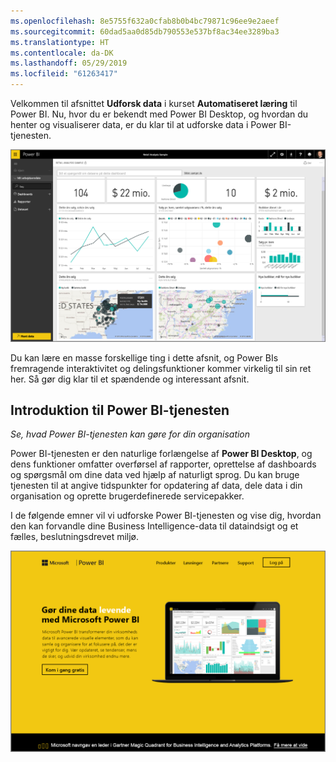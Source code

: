 ```yaml
---
ms.openlocfilehash: 8e5755f632a0cfab8b0b4bc79871c96ee9e2aeef
ms.sourcegitcommit: 60dad5aa0d85db790553e537bf8ac34ee3289ba3
ms.translationtype: HT
ms.contentlocale: da-DK
ms.lasthandoff: 05/29/2019
ms.locfileid: "61263417"
---
```

Velkommen til afsnittet **Udforsk data** i kurset **Automatiseret læring** til Power BI. Nu, hvor du er bekendt med Power BI Desktop, og hvordan du henter og visualiserer data, er du klar til at udforske data i Power BI-tjenesten.

![](media/4-0-intro-power-bi-service/4-0_2.png)

Du kan lære en masse forskellige ting i dette afsnit, og Power BIs fremragende interaktivitet og delingsfunktioner kommer virkelig til sin ret her. Så gør dig klar til et spændende og interessant afsnit.

## <a name="introduction-to-the-power-bi-service"></a>Introduktion til Power BI-tjenesten
*Se, hvad Power BI-tjenesten kan gøre for din organisation*

Power BI-tjenesten er den naturlige forlængelse af **Power BI Desktop**, og dens funktioner omfatter overførsel af rapporter, oprettelse af dashboards og spørgsmål om dine data ved hjælp af naturligt sprog. Du kan bruge tjenesten til at angive tidspunkter for opdatering af data, dele data i din organisation og oprette brugerdefinerede servicepakker.

I de følgende emner vil vi udforske Power BI-tjenesten og vise dig, hvordan den kan forvandle dine Business Intelligence-data til dataindsigt og et fælles, beslutningsdrevet miljø.

![](media/4-0-intro-power-bi-service/4-0_1.png)

